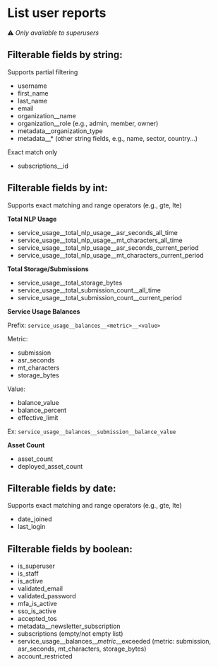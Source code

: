 # List user reports

⚠️ _Only available to superusers_

## Filterable fields by string:

Supports partial filtering
- username
- first_name
- last_name
- email
- organization__name
- organization__role (e.g., admin, member, owner)
- metadata__organization_type
- metadata__* (other string fields, e.g., name, sector, country...)

Exact match only
- subscriptions__id

## Filterable fields by int:

Supports exact matching and range operators (e.g., gte, lte)

**Total NLP Usage**
- service_usage__total_nlp_usage__asr_seconds_all_time
- service_usage__total_nlp_usage__mt_characters_all_time
- service_usage__total_nlp_usage__asr_seconds_current_period
- service_usage__total_nlp_usage__mt_characters_current_period

**Total Storage/Submissions**
- service_usage__total_storage_bytes
- service_usage__total_submission_count__all_time
- service_usage__total_submission_count__current_period

**Service Usage Balances**

Prefix: `service_usage__balances__<metric>__<value>`

Metric:
- submission
- asr_seconds
- mt_characters
- storage_bytes

Value:
- balance_value
- balance_percent
- effective_limit

Ex: `service_usage__balances__submission__balance_value`

**Asset Count**
- asset_count
- deployed_asset_count

## Filterable fields by date:
Supports exact matching and range operators (e.g., gte, lte)

- date_joined
- last_login

## Filterable fields by boolean:

- is_superuser
- is_staff
- is_active
- validated_email
- validated_password
- mfa_is_active
- sso_is_active
- accepted_tos
- metadata__newsletter_subscription
- subscriptions (empty/not empty list)
- service_usage__balances__*metric*__exceeded (metric: submission, asr_seconds, mt_characters, storage_bytes)
- account_restricted
